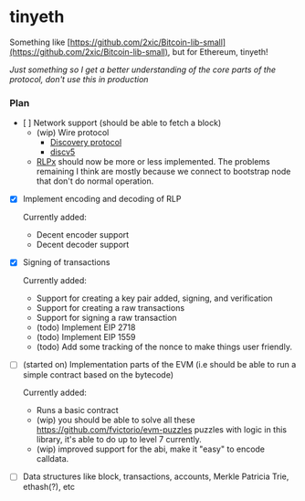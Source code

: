 # tinyeth

Something like [https://github.com/2xic/Bitcoin-lib-small](https://github.com/2xic/Bitcoin-lib-small), but for Ethereum, tinyeth!

_Just something so I get a better understanding of the core parts of the protocol, don't use this in production_

### Plan

- [ ] Network support (should be able to fetch a block)
  - (wip) Wire protocol
    - [Discovery protocol](https://github.com/ethereum/devp2p/blob/master/discv4.md)
    - [discv5](https://github.com/ethereum/devp2p/blob/master/discv5/discv5-theory.md)
  - [RLPx](https://github.com/ethereum/devp2p/blob/master/rlpx.md) should now be more or less implemented. The problems remaining I think are mostly because we connect to bootstrap node that don't do normal operation.   

- [x] Implement encoding and decoding of RLP

  Currently added:
    - Decent encoder support
    - Decent decoder support

- [x] Signing of transactions

  Currently added:
    - Support for creating a key pair added, signing, and verification
    - Support for creating a raw transactions
    - Support for signing a raw transaction
    - (todo) Implement EIP 2718
    - (todo) Implement EIP 1559
    - (todo) Add some tracking of the nonce to make things user friendly.

- [ ] (started on) Implementation parts of the EVM (i.e should be able to run a simple contract based on the bytecode)

  Currently added:
    - Runs a basic contract
    - (wip) you should be able to solve all these https://github.com/fvictorio/evm-puzzles puzzles with logic in this library, it's able to do up to level 7 currently.
    - (wip) improved support for the abi, make it "easy" to encode calldata.

- [ ] Data structures like block, transactions, accounts, Merkle Patricia Trie, ethash(?), etc
  